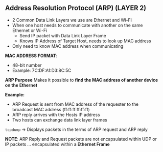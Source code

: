 **Address Resolution Protocol (ARP)** (LAYER 2)
-------------------------------------------------------
- 2 Common Data Link Layers we use are Ethernet and Wi-Fi
- When one host needs to communicate with another on the same Ethernet or Wi-Fi
	- Send IP packet with Data Link Layer Frame
	- Knows IP Address of Target Host, needs to look up MAC address
- Only need to know MAC address when communicating


**MAC ADDRESS FORMAT**:
- 48-bit number
- Example: 7C:DF:A1:D3:8C:5C


**ARP Purpose**
Makes it possible to **find the MAC address of another device on the Ethernet**


**Example:**
- ARP Request is sent from MAC address of the requester to the broadcast MAC address (ff:ff:ff:ff:ff:ff)
- ARP reply arrives with the Hosts IP address
- Two hosts can exchange data link layer frames


`tcpdump` -> Displays packets in the terms of ARP request and ARP reply


**NOTE**: ARP Reply and Request packets are not encapsulated within UDP or IP packets … encapsulated within a **Ethernet Frame**





